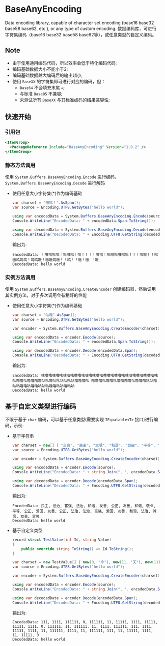 ﻿# BaseAnyEncoding

Data encoding library, capable of character set encoding (base16 base32 base58 base62, etc.), or any type of custom encoding. 数据编码库，可进行字符集编码（base16 base32 base58 base62等），或任意类型的自定义编码。

## Note
 - 由于使用通用编码代码，所以效率会低于特化编码代码;
 - 编码基础数据大小不能小于2;
 - 编码基础数据越大编码后的输出越小;
 - 使用 `BaseXX` 的字符集即可进行对应的编码，但：
     - `Base64` 不会填充末尾 `=`;
     - 与标准 `Base85` 不兼容;
     - 未测试所有 `BaseXX` 与其标准编码的结果兼容性;

## 快速开始

### 引用包
```xml
<ItemGroup>
  <PackageReference Include="BaseAnyEncoding" Version="1.0.2" />
</ItemGroup>
```

### 静态方法调用

 使用 `System.Buffers.BaseAnyEncoding.Encode` 进行编码，`System.Buffers.BaseAnyEncoding.Decode` 进行解码

 - 使用任意大小字符集(*)作为编码基础

    ```C#
    var charset = "嗷呜！".AsSpan();
    var source = Encoding.UTF8.GetBytes("hello world");

    using var encodedData = System.Buffers.BaseAnyEncoding.Encode(source, charset);
    Console.WriteLine("EncodedData: " + encodedData.Span.ToString());

    using var decodedData = System.Buffers.BaseAnyEncoding.Decode(encodedData.Span, charset);
    Console.WriteLine("DecodedData: " + Encoding.UTF8.GetString(decodedData.Span));
    ```

    输出为:
    ```text
    EncodedData: ！嗷呜呜呜！呜嗷呜！呜！！！！嗷呜！呜嗷呜嗷呜呜！！！呜嗷！！呜嗷呜呜呜！呜呜嗷！嗷嗷呜嗷！！呜！！嗷！嗷 ！嗷
    DecodedData: hello world
    ```

### 实例方法调用
 使用 `System.Buffers.BaseAnyEncoding.CreateEncoder` 创建编码器，然后调用其实例方法，对于多次调用会有稍好的性能

 - 使用任意大小字符集(*)作为编码基础

    ```C#
    var charset = "咕噜".AsSpan();
    var source = Encoding.UTF8.GetBytes("hello world");

    var encoder = System.Buffers.BaseAnyEncoding.CreateEncoder(charset);

    using var encodedData = encoder.Encode(source);
    Console.WriteLine("EncodedData: " + encodedData.Span.ToString());

    using var decodedData = encoder.Decode(encodedData.Span);
    Console.WriteLine("DecodedData: " + Encoding.UTF8.GetString(decodedData.Span));
    ```

    输出为:
    ```text
    EncodedData: 咕噜噜咕噜咕咕咕咕噜噜咕咕噜咕噜咕噜噜咕噜噜咕咕咕噜噜咕噜噜咕咕咕噜噜咕噜噜噜噜咕咕噜咕咕咕咕咕咕噜噜噜咕 噜噜噜咕噜噜咕噜噜噜噜咕噜噜噜咕咕噜咕咕噜噜咕噜噜咕咕咕噜噜咕咕噜咕咕
    DecodedData: hello world
    ```

## 基于自定义类型进行编码

不限于基于 `char` 编码，可以基于任意类型(需要实现 `IEquatable<T>` 接口)进行编码，示例:

 - 基于字符串

    ```C#
    var charset = new[] { "富强", "民主", "文明", "和谐", "自由", "平等", "公正", "法治", "爱国", "敬业", "诚信", "友善" };
    var source = Encoding.UTF8.GetBytes("hello world");

    var encoder = System.Buffers.BaseAnyEncoding.CreateEncoder(charset);

    using var encodedData = encoder.Encode(source);
    Console.WriteLine("EncodedData: " + string.Join(", ", encodedData.Span.ToArray()));

    using var decodedData = encoder.Decode(encodedData.Span);
    Console.WriteLine("DecodedData: " + Encoding.UTF8.GetString(decodedData.Span));
    ```

    输出为:
    ```text
    EncodedData: 民主, 法治, 富强, 法治, 和谐, 友善, 公正, 友善, 和谐, 敬业, 平等, 公正, 爱国, 友善, 公正, 法治, 法治, 富强, 爱国, 友善, 和谐, 法治, 诚信, 友善, 富强
    DecodedData: hello world
    ```

 - 基于自定义类型

    ```C#
    record struct TestValue(int Id, string Value)
    {
        public override string ToString() => Id.ToString();
    }
    ```

    ```C#
    var charset = new TestValue[] { new(0, "今"), new(11, "天"), new(111, "星"), new(1111, "期"), new(11111, "几"), new(111111, "？") };
    var source = Encoding.UTF8.GetBytes("hello world");

    var encoder = System.Buffers.BaseAnyEncoding.CreateEncoder(charset);

    using var encodedData = encoder.Encode(source);
    Console.WriteLine("EncodedData: " + string.Join(", ", encodedData.Span.ToArray()));

    using var decodedData = encoder.Decode(encodedData.Span);
    Console.WriteLine("DecodedData: " + Encoding.UTF8.GetString(decodedData.Span));
    ```

    输出为:
    ```text
    EncodedData: 111, 1111, 111111, 0, 111111, 11, 11111, 1111, 11111, 11111, 1111, 0, 111111, 11, 111111, 11, 1111, 111111, 111, 1111, 11111, 1111, 11, 111111, 1111, 11, 111111, 111, 11, 11111, 1111, 11, 11111, 0
    DecodedData: hello world
    ```
